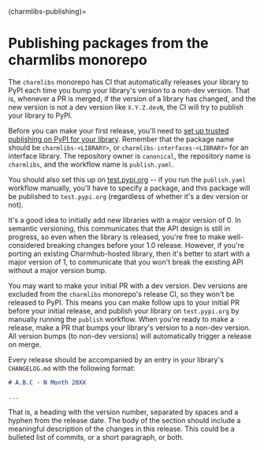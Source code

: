 (charmlibs-publishing)=
# Publishing packages from the charmlibs monorepo

The `charmlibs` monorepo has CI that automatically releases your library to PyPI each time you bump your library's version to a non-dev version.
That is, whenever a PR is merged, if the version of a library has changed, and the new version is not a dev version like `X.Y.Z.devN`, the CI will try to publish your library to PyPI.

Before you can make your first release, you'll need to [set up trusted publishing on PyPI for your library](https://docs.pypi.org/trusted-publishers/creating-a-project-through-oidc/).
Remember that the package name should be `charmlibs-<LIBRARY>`, or `charmlibs-interfaces-<LIBRARY>` for an interface library.
The repository owner is `canonical`, the repository name is `charmlibs`, and the workflow name is `publish.yaml`.

You should also set this up on [test.pypi.org](https://test.pypi.org) -- if you run the `publish.yaml` workflow manually, you'll have to specify a package, and this package will be published to `test.pypi.org` (regardless of whether it's a dev version or not).

It's a good idea to initially add new libraries with a major version of 0.
In semantic versioning, this communicates that the API design is still in progress, so even when the library is released, you're free to make well-considered breaking changes before your 1.0 release.
However, if you're porting an existing Charmhub-hosted library, then it's better to start with a major version of 1, to communicate that you won't break the existing API without a major version bump.

You may want to make your initial PR with a dev version.
Dev versions are excluded from the `charmlibs` monorepo's release CI, so they won't be released to PyPI.
This means you can make follow ups to your initial PR before your initial release, and publish your library on `test.pypi.org` by manually running the `publish` workflow.
When you're ready to make a release, make a PR that bumps your library's version to a non-dev version.
All version bumps (to non-dev versions) will automatically trigger a release on merge.

Every release should be accompanied by an entry in your library's `CHANGELOG.md` with the following format:
```markdown
# A.B.C - N Month 20XX

...
```
That is, a heading with the version number, separated by spaces and a hyphen from the release date.
The body of the section should include a meaningful description of the changes in this release.
This could be a bulleted list of commits, or a short paragraph, or both.
